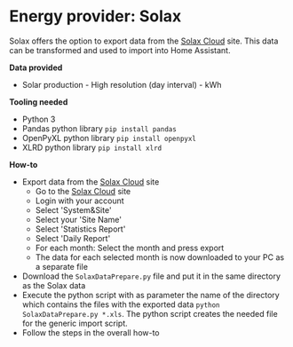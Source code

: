 # Energy provider: Solax

Solax offers the option to export data from the [Solax Cloud](https://www.solaxcloud.com/) site. This data can be transformed and used to import into Home Assistant.

**Data provided**
- Solar production - High resolution (day interval) - kWh

**Tooling needed**
- Python 3
- Pandas python library ```pip install pandas```
- OpenPyXL python library ```pip install openpyxl```
- XLRD python library ```pip install xlrd```


**How-to**
- Export data from the [Solax Cloud](https://www.solaxcloud.com/) site
  - Go to the [Solax Cloud](https://www.solaxcloud.com/) site
  - Login with your account
  - Select 'System&Site'
  - Select your 'Site Name'
  - Select 'Statistics Report'
  - Select 'Daily Report'
  - For each month: Select the month and press export
  - The data for each selected month is now downloaded to your PC as a separate file
- Download the ```SolaxDataPrepare.py``` file and put it in the same directory as the Solax data
- Execute the python script with as parameter the name of the directory which contains the files with the exported data ```python SolaxDataPrepare.py *.xls```. The python script creates the needed file for the generic import script.
- Follow the steps in the overall how-to
